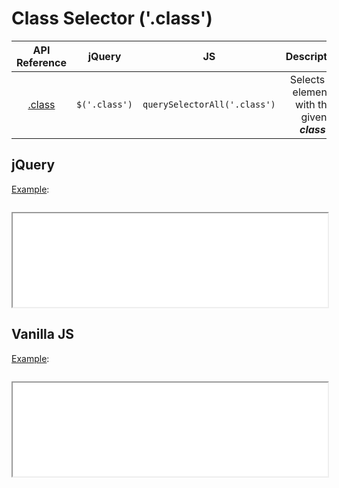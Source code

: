 # Class Selector ('.class')

| API Reference | jQuery | JS | Description |
|:--:|:--:|:--:|:--:|
| [.class](https://api.jquery.com/class-selector/) | `$('.class')` | `querySelectorAll('.class')` | Selects all elements with the given **_class_**. |

## jQuery

[Example](jquery.html):

```js:src/jquery.js
```

<iframe width="100%" height="150" src="jquery.html"></iframe>

## Vanilla JS

[Example](vanilla.html):

```js:src/vanilla.js
```

<iframe width="100%" height="150" src="vanilla.html"></iframe>
